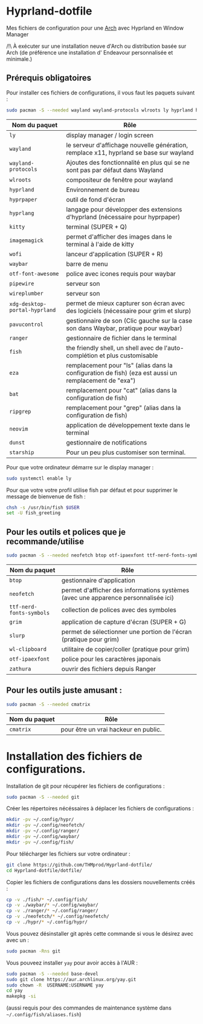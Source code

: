 # Hyprland-dotfile
Mes fichiers de configuration pour une [Arch](https://archlinux.org) avec Hyprland en Window Manager

/!\ À exécuter sur une installation neuve d'Arch ou distribution basée sur Arch (de préférence une installation d' Endeavour personnalisée et minimale.)

## Prérequis obligatoires

Pour installer ces fichiers de configurations, il vous faut les paquets suivant :

```bash
sudo pacman -S --needed wayland wayland-protocols wlroots ly hyprland hyprpaper hyprlang kitty imagemagick wofi waybar pavucontrol otf-font-awesome ranger pipewire wireplumber xdg-desktop-portal-hyprland fish eza ripgrep bat neovim dunst starship
```

|Nom du paquet                 |                                                          Rôle                                                |
|------------------------------|--------------------------------------------------------------------------------------------------------------|
|`ly`                          | display manager / login screen                                                                               |
|`wayland`                     | le serveur d'affichage nouvelle génération, remplace x11, hyprland se base sur wayland                       |
|`wayland-protocols`           | Ajoutes des fonctionnalité en plus qui se ne sont pas par défaut dans Wayland                                |
|`wlroots`                     | compositeur de fenêtre pour wayland                                                                          |
|`hyprland`                    | Environnement de bureau                                                                                      |
|`hyprpaper`                   | outil de fond d'écran                                                                                        |
|`hyprlang`                    | langage pour développer des extensions d'hyprland (nécessaire pour hyprpaper)                                |
|`kitty`                       | terminal (SUPER + Q)                                                                                         |
|`imagemagick`                 | permet d'afficher des images dans le terminal à l'aide de kitty                                              |
|`wofi`                        | lanceur d'application (SUPER + R)                                                                            |
|`waybar`                      | barre de menu                                                                                                |
|`otf-font-awesome`            | police avec icones requis pour waybar                                                                        |
|`pipewire`                    | serveur son                                                                                                  |
|`wireplumber`                 | serveur son                                                                                                  |
|`xdg-desktop-portal-hyprland` | permet de mieux capturer son écran avec des logiciels (nécessaire pour grim et slurp)                        |
|`pavucontrol`                 | gestionnaire de son (Clic gauche sur la case son dans Waybar, pratique pour waybar)                          |
|`ranger`                      | gestionnaire de fichier dans le terminal                                                                     |
|`fish`                        | the friendly shell, un shell avec de l'auto-complétion et plus customisable                                  |
|`eza`                         | remplacement pour "ls" (alias dans la configuration de fish) (eza est aussi un remplacement de "exa")        |
|`bat`                         | remplacement pour "cat" (alias dans la configuration de fish)                                                |
|`ripgrep`                     | remplacement pour "grep" (alias dans la configuration de fish)                                               |
|`neovim`                      | application de développement texte dans le terminal                                                          |
|`dunst`                       | gestionnaire de notifications                                                                                |
|`starship`                    | Pour un peu plus customiser son terminal.                                                                    |


Pour que votre ordinateur démarre sur le display manager :

```bash
sudo systemctl enable ly
```


Pour que votre votre profil utilise fish par défaut et pour supprimer le message de bienvenue de fish :

```bash
chsh -s /usr/bin/fish $USER
set -U fish_greeting
```


## Pour les outils et polices que je recommande/utilise

```bash
sudo pacman -S --needed neofetch btop otf-ipaexfont ttf-nerd-fonts-symbols grim slurp wl-clipboard zathura zathura-cb zathura-djvu zathura-pdf-mupdf
```
|Nom du paquet            |                                        Rôle                                        |
|-------------------------|------------------------------------------------------------------------------------|
|`btop`                   | gestionnaire d'application                                                         |
|`neofetch`               | permet d'afficher des informations systèmes (avec une apparence personnalisée ici) |
|`ttf-nerd-fonts-symbols` | collection de polices avec des symboles                                            |
|`grim`                   | application de capture d'écran (SUPER + G)                                         |
|`slurp`                  | permet de sélectionner une portion de l'écran (pratique pour grim)                 |
|`wl-clipboard`           | utilitaire de copier/coller (pratique pour grim)                                   |
|`otf-ipaexfont`          | police pour les caractères japonais                                                |
|`zathura`                | ouvrir des fichiers depuis Ranger                                                  |


## Pour les outils juste amusant :

```bash
sudo pacman -S --needed cmatrix
```

|Nom du paquet |                 Rôle                |
|--------------|-------------------------------------|
|`cmatrix`     | pour être un vrai hackeur en public.|

# Installation des fichiers de configurations.

Installation de git pour récupérer les fichiers de configurations :

```bash
sudo pacman -S --needed git
```

Créer les répertoires nécéssaires à déplacer les fichiers de configurations :

```bash
mkdir -pv ~/.config/hypr/
mkdir -pv ~/.config/neofetch/
mkdir -pv ~/.config/ranger/
mkdir -pv ~/.config/waybar/
mkdir -pv ~/.config/fish/
```

Pour télécharger les fichiers sur votre ordinateur :

```bash
git clone https://github.com/THMprod/Hyprland-dotfile/
cd Hyprland-dotfile/dotfile/
```

Copier les fichiers de configurations dans les dossiers nouvellements créés :

```bash
cp -v ./fish/* ~/.config/fish/
cp -v ./waybar/* ~/.config/waybar/
cp -v ./ranger/* ~/.config/ranger/
cp -v ./neofetch/* ~/.config/neofetch/
cp -v ./hypr/* ~/.config/hypr/
```

Vous pouvez désinstaller git après cette commande si vous le désirez avec avec un :

```bash
sudo pacman -Rns git
```

Vous pouveez installer `yay` pour avoir accès à l'AUR :

```bash
sudo pacman -S --needed base-devel
sudo git clone https://aur.archlinux.org/yay.git
sudo chown -R  USERNAME:USERNAME yay
cd yay
makepkg -si
```

(aussi requis pour des commandes de maintenance système dans ``~/.config/fish/aliases.fish``)
